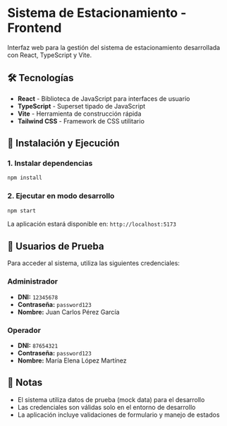 # Sistema de Estacionamiento - Frontend

Interfaz web para la gestión del sistema de estacionamiento desarrollada con React, TypeScript y Vite.

## 🛠️ Tecnologías

- **React** - Biblioteca de JavaScript para interfaces de usuario
- **TypeScript** - Superset tipado de JavaScript
- **Vite** - Herramienta de construcción rápida
- **Tailwind CSS** - Framework de CSS utilitario

## 🚀 Instalación y Ejecución

### 1. Instalar dependencias

```bash
npm install
```

### 2. Ejecutar en modo desarrollo

```bash
npm start
```

La aplicación estará disponible en: `http://localhost:5173`

## 👤 Usuarios de Prueba

Para acceder al sistema, utiliza las siguientes credenciales:

### Administrador

- **DNI:** `12345678`
- **Contraseña:** `password123`
- **Nombre:** Juan Carlos Pérez García

### Operador

- **DNI:** `87654321`
- **Contraseña:** `password123`
- **Nombre:** María Elena López Martínez

## 📝 Notas

- El sistema utiliza datos de prueba (mock data) para el desarrollo
- Las credenciales son válidas solo en el entorno de desarrollo
- La aplicación incluye validaciones de formulario y manejo de estados
